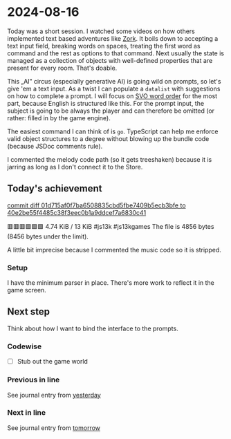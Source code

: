 <!--
SPDX-FileCopyrightText: 2024 André Jaenisch

SPDX-License-Identifier: AGPL-3.0-or-later
-->

# 2024-08-16

Today was a short session. I watched some videos on how others implemented
text based adventures like [Zork][zork]. It boils down to accepting a text
input field, breaking words on spaces, treating the first word as command and
the rest as options to that command. Next usually the state is managed as a
collection of objects with well-defined properties that are present for every
room. That's doable.

This „AI” circus (especially generative AI) is going wild on prompts, so let's
give 'em a text input. As a twist I can populate a `datalist` with suggestions
on how to complete a prompt. I will focus on [SVO word order][svo] for the
most part, because English is structured like this. For the prompt input, the
subject is going to be always the player and can therefore be omitted (or
rather: filled in by the game engine).

The easiest command I can think of is `go`. TypeScript can help me enforce
valid object structures to a degree without blowing up the bundle code (because
JSDoc comments rule).

I commented the melody code path (so it gets treeshaken) because it is jarring
as long as I don't connect it to the Store.

## Today's achievement

[commit diff 01d715af0f7ba6508835cbd5fbe7409b5ecb3bfe to 40e2be55f4485c38f3eec0b1a9ddcef7a6830c41][diff]

🟥🟥🟥🟩🟩🟩 4.74 KiB / 13 KiB #js13k #js13kgames
The file is 4856 bytes (8456 bytes under the limit).

A little bit imprecise because I commented the music code so it is stripped.

### Setup

I have the minimum parser in place. There's more work to reflect it in the
game screen.

## Next step

Think about how I want to bind the interface to the prompts.

### Codewise

- [ ] Stub out the game world

### Previous in line

See journal entry from [yesterday][yesterday]

### Next in line

See journal entry from [tomorrow][tomorrow]

[diff]: https://code.jaenis.ch/js13kgames/js13kgames-2024/compare/01d715af0f7ba6508835cbd5fbe7409b5ecb3bfe..40e2be55f4485c38f3eec0b1a9ddcef7a6830c41
[svo]: https://en.wikipedia.org/wiki/Subject%E2%80%93verb%E2%80%93object_word_order
[tomorrow]: ./2024-08-17.md
[yesterday]: ./2024-08-15.md
[zork]: https://en.wikipedia.org/wiki/Zork

